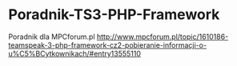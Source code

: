 # Poradnik-TS3-PHP-Framework
Poradnik dla MPCforum.pl
http://www.mpcforum.pl/topic/1610186-teamspeak-3-php-framework-cz2-pobieranie-informacji-o-u%C5%BCytkownikach/#entry13555110
